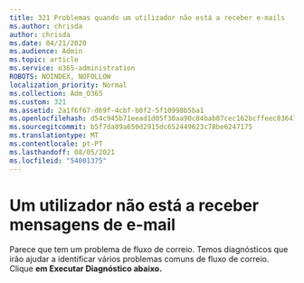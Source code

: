 ```yaml
---
title: 321 Problemas quando um utilizador não está a receber e-mails
ms.author: chrisda
author: chrisda
ms.date: 04/21/2020
ms.audience: Admin
ms.topic: article
ms.service: o365-administration
ROBOTS: NOINDEX, NOFOLLOW
localization_priority: Normal
ms.collection: Adm_O365
ms.custom: 321
ms.assetid: 2a1f6f67-d69f-4cbf-b0f2-5f10998b5ba1
ms.openlocfilehash: d54c945b71eead1d05f30aa90c84bab87cec162bcffeec836471b5a25c5055e6
ms.sourcegitcommit: b5f7da89a650d2915dc652449623c78be6247175
ms.translationtype: MT
ms.contentlocale: pt-PT
ms.lasthandoff: 08/05/2021
ms.locfileid: "54001375"
---
```

# <a name="a-user-isnt-receiving-email-messages"></a>Um utilizador não está a receber mensagens de e-mail

Parece que tem um problema de fluxo de correio. Temos diagnósticos que irão ajudar a identificar vários problemas comuns de fluxo de correio. Clique **em Executar Diagnóstico abaixo.**
 